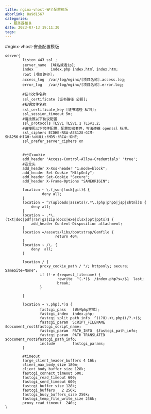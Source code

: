 ```yaml
---
title: nginx-vhost-安全配置模版
abbrlink: 8a9d1567
categories:
  - 服务器相关
date: 2023-07-13 19:11:30
tags:
---
```

#nginx-vhost-安全配置模版

    server{
            listen 443 ssl ;
            server_name  [域名或者ip];
            index        index.php index.html index.htm;
            root [项目路径];
            access_log  /var/log/nginx/[项目名称].access.log;
            error_log   /var/log/nginx/[项目名称].error.log;
    
            #证书文件名称
            ssl_certificate [证书路径 公钥];
            #私钥文件名称
            ssl_certificate_key [证书路径 私钥];
            ssl_session_timeout 5m;
            #请按照以下协议配置
            ssl_protocols TLSv1 TLSv1.1 TLSv1.2;
            #请按照以下套件配置，配置加密套件，写法遵循 openssl 标准。
            ssl_ciphers ECDHE-RSA-AES128-GCM-SHA256:HIGH:!aNULL:!MD5:!RC4:!DHE;
            ssl_prefer_server_ciphers on
    
    
            #允许cookie
            add_header 'Access-Control-Allow-Credentials' 'true';
            #安全头
            add_header X-Xss-header "1;mode=block";
            add_header Set-Cookie "HttpOnly";
            add_header Set-Cookie "Secure";
            add_header X-Frame-Options "SAMEORIGIN";
    
            location ~ \.(json|lock|git)$ {
                     deny all;
            }
            location ~ ^/(uploads|assets)/.*\.(php|php5|jsp|shtml)$ {
                deny all;
            }
            location ~ .*\.(txt|doc|pdf|rar|gz|zip|docx|exe|xlsx|ppt|pptx)$ {
                add_header Content-Disposition attachment;
            }
            location =/assets/libs/bootstrap/Gemfile {
                           return 404;
            }
            location ~ /\. {
                deny  all;
            }
    
            location / {
                    proxy_cookie_path / "/; httponly; secure; SameSite=None";
                    if (!-e $request_filename) {
                            rewrite  ^(.*)$  /index.php?s=/$1  last;
                            break;
                    }
    
            }
    
            location ~ \.php(.*)$ {
                    fastcgi_pass   [访问php方式];
                    fastcgi_index  index.php;
                    fastcgi_split_path_info  ^((?U).+\.php)(/?.+)$;
                    fastcgi_param  SCRIPT_FILENAME  $document_root$fastcgi_script_name;
                    fastcgi_param  PATH_INFO  $fastcgi_path_info;
                    fastcgi_param  PATH_TRANSLATED  $document_root$fastcgi_path_info;
                    include        fastcgi_params;
            }
    
            #timeout
            large_client_header_buffers 4 16k;
            client_max_body_size 180m;
            client_body_buffer_size 128k;
            fastcgi_connect_timeout 600;
            fastcgi_read_timeout 600;
            fastcgi_send_timeout 600;
            fastcgi_buffer_size 128k;
            fastcgi_buffers   2 256k;
            fastcgi_busy_buffers_size 256k;
            fastcgi_temp_file_write_size 256k;
            proxy_read_timeout  240s;
    }
